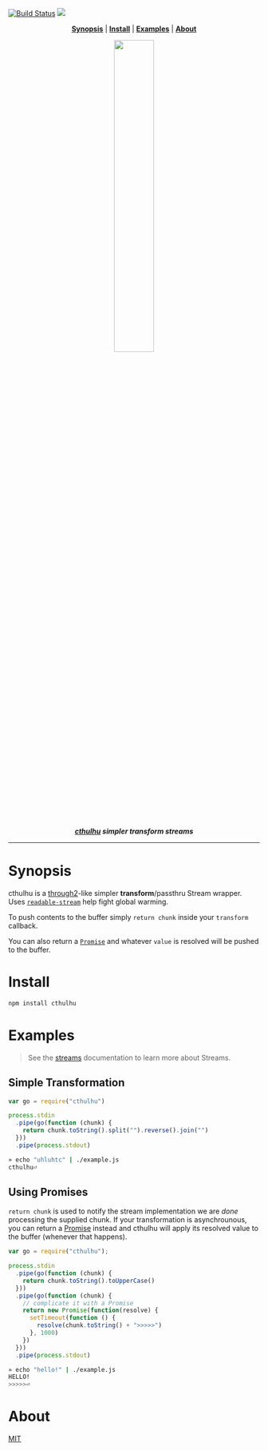 [![Build Status][TravisLogo]][Travis] ![](https://img.shields.io/cocoapods/l/AFNetworking.svg)


<a name="cthulhu"></a>

<p align="center">
<b><a href="#synopsis">Synopsis</a></b>
|
<b><a href="#install">Install</a></b>
|
<b><a href="#examples">Examples</a></b>
|
<b><a href="#about">About</a></b>
</p>

<p align="center">
<a href="https://github.com/bucaran/cthulhu/blob/master/cthulhu">
<img width=40% src="https://cloud.githubusercontent.com/assets/8317250/7150097/26393d02-e351-11e4-8eff-eff06ceb44e4.png">
</a>
</p>

<p align="center">
<em><strong><a href="https://www.google.co.jp/search?q=cthulhu&client=safari&rls=en&biw=1276&bih=715&source=lnms&tbm=isch&sa=X&ei=QbEtVcq9I4G2mAXgvYDwAQ&ved=0CAYQ_AUoAQ">cthulhu</a> simpler transform streams</strong></em>
</p>

<hr>


# Synopsis

cthulhu is a [through2](https://github.com/rvagg/through2)-like simpler **transform**/passthru Stream wrapper. Uses [`readable-stream`](https://github.com/iojs/readable-stream) help fight global warming.

To push contents to the buffer simply `return chunk` inside your `transform` callback.

You can also return a [`Promise`](https://developer.mozilla.org/en/docs/Web/JavaScript/Reference/Global_Objects/Promise) and whatever `value` is resolved will be pushed to the buffer.

# Install

```sh
npm install cthulhu
```

# Examples


> See the [streams](https://nodejs.org/api/stream.html#stream_stream) documentation to learn more about Streams.

## Simple Transformation

```js
var go = require("cthulhu")

process.stdin
  .pipe(go(function (chunk) {
    return chunk.toString().split("").reverse().join("")
  }))
  .pipe(process.stdout)
```

```sh
» echo "uhluhtc" | ./example.js
cthulhu⏎
```

## Using Promises

`return chunk` is used to notify the stream implementation we are _done_ processing the supplied chunk. If your transformation is asynchrounous, you can return a [Promise](https://developer.mozilla.org/en/docs/Web/JavaScript/Reference/Global_Objects/Promise) instead and cthulhu will apply its resolved value to the buffer (whenever that happens).

```js
var go = require("cthulhu");

process.stdin
  .pipe(go(function (chunk) {
    return chunk.toString().toUpperCase()
  }))
  .pipe(go(function (chunk) {
    // complicate it with a Promise
    return new Promise(function(resolve) {
      setTimeout(function () {
        resolve(chunk.toString() + ">>>>>")
      }, 1000)
    })
  }))
  .pipe(process.stdout)

```

```sh
» echo "hello!" | ./example.js
HELLO!
>>>>>⏎
```

# About

[MIT](http://opensource.org/licenses/MIT)

[TravisLogo]: https://travis-ci.org/bucaran/cthulhu.svg?branch=master

[Travis]: https://travis-ci.org/bucaran/cthulhu
